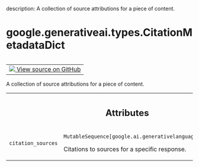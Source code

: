 description: A collection of source attributions for a piece of content.

<div itemscope itemtype="http://developers.google.com/ReferenceObject">
<meta itemprop="name" content="google.generativeai.types.CitationMetadataDict" />
<meta itemprop="path" content="Stable" />
</div>

# google.generativeai.types.CitationMetadataDict

<!-- Insert buttons and diff -->

<table class="tfo-notebook-buttons tfo-api nocontent" align="left">
<td>
  <a target="_blank" href="https://github.com/google/generative-ai-python/blob/master/google/generativeai/types/citation_types.py#L39-L42">
    <img src="https://www.tensorflow.org/images/GitHub-Mark-32px.png" />
    View source on GitHub
  </a>
</td>
</table>



A collection of source attributions for a piece of content.

<!-- Placeholder for "Used in" -->




<!-- Tabular view -->
 <table class="responsive fixed orange">
<colgroup><col width="214px"><col></colgroup>
<tr><th colspan="2"><h2 class="add-link">Attributes</h2></th></tr>

<tr>
<td>

`citation_sources`<a id="citation_sources"></a>

</td>
<td>

`MutableSequence[google.ai.generativelanguage.CitationSource]`

Citations to sources for a specific response.

</td>
</tr>
</table>




